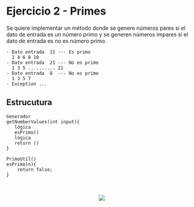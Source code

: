# Ejercicio 2 - Primes

Se quiere implementar un método donde se genere números
pares si el dato de entrada es un número primo y se
generen números impares si el dato de entrada es no es
número primo.
```
- Dato entrada  11 --- Es primo
  2 4 6 8 10
- Dato entrada  21 --- No es primo
  1 3 5 .......... 21
- Dato entrada  8  --- No es primo
  1 3 5 7
- Exception ...
```
## Estrucutura
```
Generador
getNumberValues(int input){
   lógica
   esPrimo()
   lógica
   return ()
}

PrimoUtil()
esPrimo(n){
    return false;
}
```
 </br>
 <p align="center">
    <img src="https://yosoytuprofe.20minutos.es/wp-content/uploads/2019/10/n%C3%BAmeros-primos.png" />
 </p>
